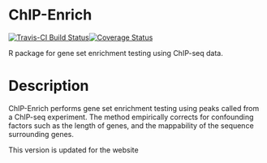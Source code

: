 # ChIP-Enrich

[![Travis-CI Build Status](https://travis-ci.org/sartorlab/chipenrich.svg?branch=master)](https://travis-ci.org/sartorlab/chipenrich)[![Coverage Status](https://coveralls.io/repos/github/sartorlab/chipenrich/badge.svg?branch=master)](https://coveralls.io/github/sartorlab/chipenrich?branch=master)

R package for gene set enrichment testing using ChIP-seq data.

# Description

ChIP-Enrich performs gene set enrichment testing using peaks called from a ChIP-seq experiment. The method empirically corrects for confounding factors such as the length of genes, and the mappability of the sequence surrounding genes.

This version is updated for the website
